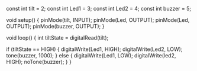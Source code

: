 const int tilt = 2;
const int Led1 = 3;
const int Led2 = 4;
const int buzzer = 5;

void setup() {
  pinMode(tilt, INPUT);
  pinMode(Led, OUTPUT);
  pinMode(Led, OUTPUT);
  pinMode(buzzer, OUTPUT);
}

void loop() {
  int tiltState = digitalRead(tilt);

  if (tiltState == HIGH)
    {
    digitalWrite(Led1, HIGH);
    digitalWrite(Led2, LOW);
    tone(buzzer, 1000); 
    } 
  else 
   {
    digitalWrite(Led1, LOW);
    digitalWrite(led2, HIGH);
    noTone(buzzer);
  }
}
